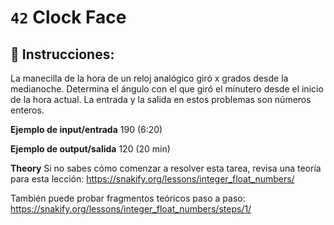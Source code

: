 # `42` Clock Face

## 📝 Instrucciones:

La manecilla de la hora de un reloj analógico giró x grados desde la medianoche. Determina el ángulo con el que giró el minutero desde el inicio de la hora actual. La entrada y la salida en estos problemas son números enteros.

**Ejemplo de input/entrada**
190
(6:20)

**Ejemplo de output/salida**
120
(20 min)

**Theory**
Si no sabes cómo comenzar a resolver esta tarea, revisa una teoría para esta lección:
https://snakify.org/lessons/integer_float_numbers/

También puede probar fragmentos teóricos paso a paso:
https://snakify.org/lessons/integer_float_numbers/steps/1/